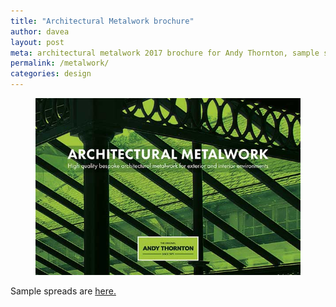 ```yaml
---
title: "Architectural Metalwork brochure"
author: davea
layout: post
meta: architectural metalwork 2017 brochure for Andy Thornton, sample spreads from 56 pages of canopies, bandstands, gazebos, covered walkways, entrance copies and verandas
permalink: /metalwork/
categories: design
---
```


[<figure><img src="../images/thumb-cover-metalwork-2018.jpg" alt="cover of outdoor furniture 2017 brochure from from andy thornton"></figure>][2]
Sample spreads are [here.][1]

[1]: /architectural-metalwork/
[2]: /architectural-metalwork/
